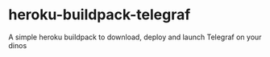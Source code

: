 # heroku-buildpack-telegraf
A simple heroku buildpack to download, deploy and launch Telegraf on your dinos
